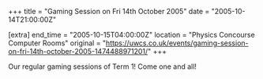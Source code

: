 +++
title = "Gaming Session on Fri 14th October 2005"
date = "2005-10-14T21:00:00Z"

[extra]
end_time = "2005-10-15T04:00:00Z"
location = "Physics Concourse Computer Rooms"
original = "https://uwcs.co.uk/events/gaming-session-on-fri-14th-october-2005-1474488971201/"
+++

Our regular gaming sessions of Term 1\! Come one and all\!

